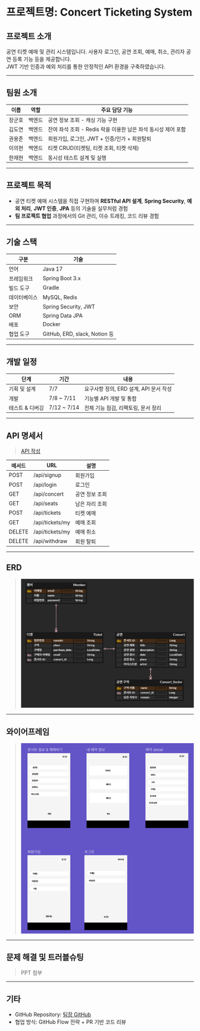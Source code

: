 # 프로젝트명: Concert Ticketing System

## 프로젝트 소개
공연 티켓 예매 및 관리 시스템입니다. 사용자 로그인, 공연 조회, 예매, 취소, 관리자 공연 등록 기능 등을 제공합니다.  
JWT 기반 인증과 예외 처리를 통한 안정적인 API 환경을 구축하였습니다.

---

## 팀원 소개

| 이름 | 역할 | 주요 담당 기능 |
|------|------|----------------|
| 장군호 | 백엔드 |  공연 정보 조회 - 캐싱 기능 구현 |
| 김도연 | 백엔드 |  잔여 좌석 조회 - Redis 락을 이용한 남은 좌석 동시성 제어 포함 |
| 권용준 | 백엔드 | 회원가입, 로그인, JWT + 인증/인가 + 회원탈퇴 |
| 이의현 | 백엔드 | 티켓 CRUD(티켓팅, 티켓 조회, 티켓 삭제) |
| 한재현 | 백엔드 | 동시성 테스트 설계 및 실행 |

---

## 프로젝트 목적
- 공연 티켓 예매 시스템을 직접 구현하며 **RESTful API 설계**, **Spring Security**, **예외 처리**, **JWT 인증**, **JPA** 등의 기술을 실무처럼 경험
- **팀 프로젝트 협업** 과정에서의 Git 관리, 이슈 트래킹, 코드 리뷰 경험

---

## 기술 스택

| 구분 | 기술 |
|------|------|
| 언어 | Java 17 |
| 프레임워크 | Spring Boot 3.x |
| 빌드 도구 | Gradle |
| 데이터베이스 | MySQL, Redis |
| 보안 | Spring Security, JWT |
| ORM | Spring Data JPA |
| 배포 | Docker |
| 협업 도구 | GitHub, ERD, slack, Notion 등 |

---

## 개발 일정

| 단계 | 기간          | 내용 |
|------|-------------|------|
| 기획 및 설계 | 7/7         | 요구사항 정의, ERD 설계, API 문서 작성 |
| 개발 | 7/8 ~ 7/11  | 기능별 API 개발 및 통합 |
| 테스트 & 디버깅 | 7/12 ~ 7/14 | 전체 기능 점검, 리팩토링, 문서 정리 |

---

## API 명세서
> [API 작성](https://www.notion.so/teamsparta/2292dc3ef514809b852fd6de2acd9694?v=2292dc3ef51480a8b5b5000c3f2aecd0)

| 메서드 | URL | 설명 |
|--------|-----|------|
| POST | /api/signup | 회원가입 |
| POST | /api/login | 로그인 |
| GET | /api/concert | 공연 정보 조회 |
| GET | /api/seats | 남은 자리 조회 |
| POST | /api/tickets | 티켓 예매 |
| GET | /api/tickets/my | 예매 조회 |
| DELETE | /api/tickets/my | 예매 취소 |
| DELETE | /api/withdraw | 회원 탈퇴 |

---

## ERD
> ![ERD.png](ERD.png)

---

## 와이어프레임
> ![와이어프레임.png](와이어프레임.png)

---

## 문제 해결 및 트러블슈팅

> PPT 첨부

---

## 기타
- GitHub Repository: [팀장 GitHub](https://github.com/NewJKH/Ticketing)
- 협업 방식: GitHub Flow 전략 + PR 기반 코드 리뷰